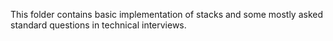 This folder contains basic implementation of stacks and some mostly asked standard questions in technical interviews. 
